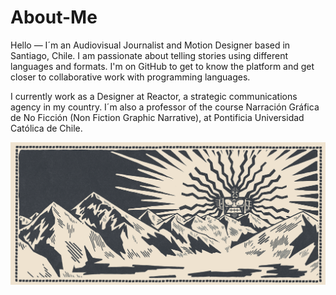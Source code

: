 # About-Me

Hello — I´m an Audiovisual Journalist and Motion Designer based in Santiago, Chile. I am passionate about telling stories using different languages and formats. I'm on GitHub to get to know the platform and get closer to collaborative work with programming languages. 

I currently work as a Designer at Reactor, a strategic communications agency in my country. I´m also a professor of the course Narración Gráfica de No Ficción (Non Fiction Graphic Narrative), at Pontificia Universidad Católica de Chile. 

![Illustration](https://github.com/la-trino/la-trino/blob/19c336a2f34127b1581f984ed68d527b0b45ea90/1.%20Cordillera-150.png)
